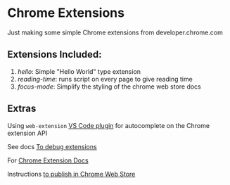# Chrome Extensions

Just making some simple Chrome extensions from developer.chrome.com

## Extensions Included:

1. _hello_: Simple "Hello World" type extension
1. _reading-time_: runs script on every page to give reading time
1. _focus-mode_: Simplify the styling of the chrome web store docs

## Extras

Using `web-extension` [VS Code plugin](https://github.com/vaibhavhrt/web-extension) for autocomplete on the Chrome extension API

See docs [To debug extensions](https://developer.chrome.com/docs/extensions/get-started/tutorial/debug)

For [Chrome Extension Docs](https://developer.chrome.com/docs/extensions)

Instructions [to publish in Chrome Web Store](https://developer.chrome.com/docs/webstore/publish)

